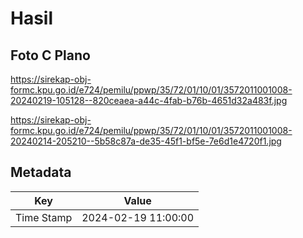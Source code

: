 # Hasil

## Foto C Plano

https://sirekap-obj-formc.kpu.go.id/e724/pemilu/ppwp/35/72/01/10/01/3572011001008-20240219-105128--820ceaea-a44c-4fab-b76b-4651d32a483f.jpg

https://sirekap-obj-formc.kpu.go.id/e724/pemilu/ppwp/35/72/01/10/01/3572011001008-20240214-205210--5b58c87a-de35-45f1-bf5e-7e6d1e4720f1.jpg


## Metadata

| Key        | Value               |
| ---------- | ------------------- |
| Time Stamp | 2024-02-19 11:00:00 |



